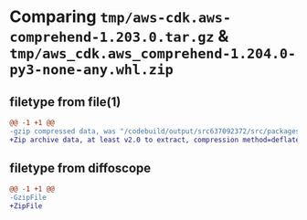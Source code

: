 # Comparing `tmp/aws-cdk.aws-comprehend-1.203.0.tar.gz` & `tmp/aws_cdk.aws_comprehend-1.204.0-py3-none-any.whl.zip`

## filetype from file(1)

```diff
@@ -1 +1 @@
-gzip compressed data, was "/codebuild/output/src637092372/src/packages/@aws-cdk/aws-comprehend/dist/python/aws-cdk.aws-comprehend-1.203.0.tar", last modified: Wed May 31 18:47:46 2023, max compression
+Zip archive data, at least v2.0 to extract, compression method=deflate
```

## filetype from diffoscope

```diff
@@ -1 +1 @@
-GzipFile
+ZipFile
```

